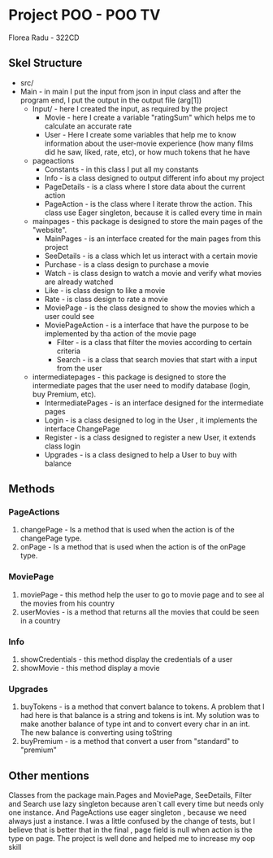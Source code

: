 

# Project POO  - POO TV

Florea Radu - 322CD

## Skel Structure

* src/
* Main - in main I put the input from json in input class and after the program end, I put the output in the output file (arg[1])
  * Input/ - here I created the input, as required by the project
    * Movie - here I create a variable "ratingSum" which helps me to calculate an accurate rate
    * User - Here I create some variables that help me to know information about the user-movie experience (how many films did he saw, liked, rate, etc), or how much tokens that he have
  * pageactions 
    * Constants - in this class I put all my constants
    * Info - is a class designed to output different info about my project
    * PageDetails - is a class where I store data about the current action
    * PageAction - is the class where I iterate throw the action. This class use Eager singleton, because it is called every time in main 
  * mainpages - this package is designed to store the main pages of the "website".
    * MainPages - is an interface created for the main pages from this project 
    * SeeDetails - is a class which let us interact with a certain movie
    * Purchase - is a class design to purchase a movie
    * Watch - is class design to watch a movie and verify what movies are already watched
    * Like - is class design to like a movie
    * Rate - is class design to rate a movie
    * MoviePage - is the class designed to show the movies which a user could see
    * MoviePageAction - is a interface that have the purpose to be implemented by tha action of the movie page
      * Filter - is a class that filter the movies according to certain criteria 
      * Search - is a class that search movies that start with a input from the user
  * intermediatepages - this package is designed to store the intermediate pages that the user need to modify database (login, buy Premium, etc).
    * IntermediatePages - is an interface designed for the intermediate pages
    * Login - is a class designed to log in the User , it implements the interface ChangePage
    * Register - is a class designed to register a new User, it extends class login
    * Upgrades - is a class designed to help a User to buy with balance
## Methods
### PageActions
1. changePage - Is a method that is used when the action is of the changePage type.
2. onPage - Is a method that is used when the action is of the onPage type.
### MoviePage
1. moviePage - this method help the user to go to movie page and to see al the movies from his country
2. userMovies - is a method that returns all the movies that could be seen in a country
### Info
1. showCredentials - this method display the credentials of a user
2. showMovie - this method display a movie
### Upgrades
1. buyTokens - is a method that convert balance to tokens. A problem that I had here is that balance is a string and tokens is int. My solution was to make another balance of type int and to convert every char in an int. The new balance is converting using toString
2. buyPremium - is a method that convert a user from "standard" to "premium"
## Other mentions
Classes from the package main.Pages and MoviePage, SeeDetails, Filter and Search use lazy singleton because aren`t call every time but needs only one instance. And PageActions use eager singleton , because we need always just a instance.
I was a little confused by the change of tests, but I believe that is better that in the final , page field is null when action is the type on page. The project is well done and helped me to increase my oop skill